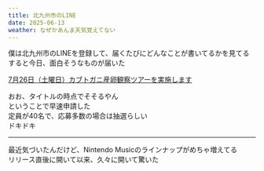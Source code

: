 ```yaml
---
title: 北九州市のLINE
date: 2025-06-13
weather: なぜかあんま天気覚えてない
---
```

僕は北九州市のLINEを登録して、届くたびにどんなことが書いてるかを見てる  
すると今日、面白そうなものが届いた

[7月26日（土曜日）カブトガニ産卵観察ツアーを実施します](https://www.city.kitakyushu.lg.jp/contents/v00600090_00001.html)

おお、タイトルの時点でそそるやん  
ということで早速申請した  
定員が40名で、応募多数の場合は抽選らしい  
ドキドキ

---

最近気づいたんだけど、Nintendo Musicのラインナップがめちゃ増えてる  
リリース直後に開いて以来、久々に開いて驚いた
